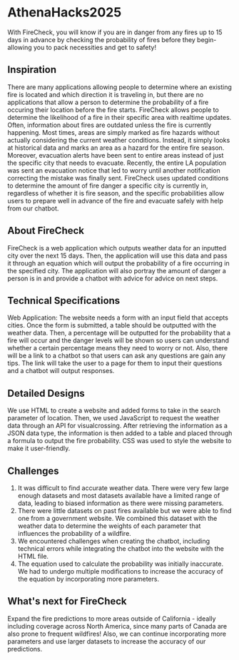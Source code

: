 # AthenaHacks2025
With FireCheck, you will know if you are in danger from any fires up to 15 days in advance by checking the probability of fires before they begin- allowing you to pack necessities and get to safety!
## Inspiration
There are many applications allowing people to determine where an existing fire is located and which direction it is traveling in, but there are no applications that allow a person to determine the probability of a fire occuring their location before the fire starts. FireCheck allows people to determine the likelihood of a fire in their specific area with realtime updates. Often, information about fires are outdated unless the fire is currently happening. Most times, areas are simply marked as fire hazards without actually considering the current weather conditions. Instead, it simply looks at historical data and marks an area as a hazard for the entire fire season. Moreover, evacuation alerts have been sent to entire areas instead of just the specific city that needs to evacuate. Recently, the entire LA population was sent an evacuation notice that led to worry until another notification correcting the mistake was finally sent. FireCheck uses updated conditions to determine the amount of fire danger a specific city is currently in, regardless of whether it is fire season, and the specific probabilities allow users to prepare well in advance of the fire and evacuate safely with help from our chatbot.
## About FireCheck
FireCheck is a web application which outputs weather data for an inputted city over the next 15 days. Then, the application will use this data and pass it through an equation which will output the probability of a fire occurring in the specified city. The application will also portray the amount of danger a person is in and provide a chatbot with advice for advice on next steps.
## Technical Specifications
Web Application: The website needs a form with an input field that accepts cities. Once the form is submitted, a table should be outputted with the weather data. Then, a percentage will be outputted for the probability that a fire will occur and the danger levels will be shown so users can understand whether a certain percentage means they need to worry or not. Also, there will be a link to a chatbot so that users can ask any questions are gain any tips. The link will take the user to a page for them to input their questions and a chatbot will output responses.
## Detailed Designs
We use HTML to create a website and added forms to take in the search parameter of location. Then, we used JavaScript to request the weather data through an API for visualcrossing. After retrieving the information as a JSON data type, the information is then added to a table and placed through a formula to output the fire probability. CSS was used to style the website to make it user-friendly.
## Challenges
1. It was difficult to find accurate weather data. There were very few large enough datasets and most datasets available have a limited range of data, leading to biased information as there were missing parameters.
2. There were little datasets on past fires available but we were able to find one from a government website. We combined this dataset with the weather data to determine the weights of each parameter that influences the probability of a wildfire.
3. We encountered challenges when creating the chatbot, including technical errors while integrating the chatbot into the website with the HTML file.
4. The equation used to calculate the probability was initially inaccurate. We had to undergo multiple modifications to increase the accuracy of the equation by incorporating more parameters.
## What's next for FireCheck
Expand the fire predictions to more areas outside of California - ideally including coverage across North America, since many parts of Canada are also prone to frequent wildfires! Also, we can continue incorporating more parameters and use larger datasets to increase the accuracy of our predictions.

